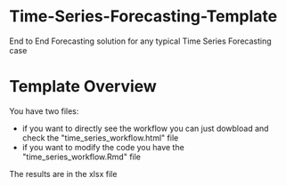 # Time-Series-Forecasting-Template
End to End Forecasting solution for any typical Time Series Forecasting case

# Template Overview

You have two files:
- if you want to directly see the workflow you can just dowbload and check the "time_series_workflow.html" file 
- if you want to modify the code you have the "time_series_workflow.Rmd" file

The results are in the xlsx file 
